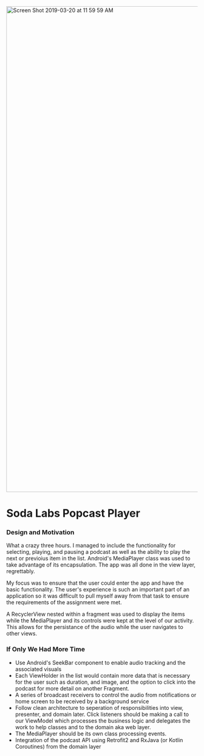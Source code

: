 <img width="1280" alt="Screen Shot 2019-03-20 at 11 59 59 AM" src="https://user-images.githubusercontent.com/7444521/54711800-0196ea80-4b08-11e9-92ce-0ec8079e34b9.png">


# Soda Labs Popcast Player


### Design and Motivation

What a crazy three hours.  I managed to include the functionality for selecting, playing, and pausing a podcast as well as the ability to play the next or previoius item in the list.  Android's MediaPlayer class was used to take advantage of its encapsulation.  The app was all done in the view layer, regrettably.

My focus was to ensure that the user could enter the app and have the basic functionality.  The user's experience is such an important part of an application so it was difficult to pull myself away from that task to ensure the requirements of the assignment were met.

A RecyclerView nested within a fragment was used to display the items while the MediaPlayer and its controls were kept at the level of our activity.  This allows for the persistance of the audio while the user navigates to other views.

### If Only We Had More Time

* Use Android's SeekBar component to enable audio tracking and the associated visuals
* Each ViewHolder in the list would contain more data that is necessary for the user such as duration, and image, and the option to click into the podcast for more detail on another Fragment.
* A series of broadcast receivers to control the audio from notifications or home screen to be received by a background service
* Follow clean architecture to seperation of responsibilities into view, presenter, and domain later.  Click listeners should be making a call to our ViewModel which processes the business logic and delegates the work to help classes and to the domain aka web layer.
* The MediaPlayer should be its own class processing events.
* Integration of the podcast API using Retrofit2 and RxJava (or Kotlin Coroutines) from the domain layer 
